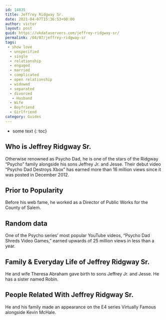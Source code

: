 ```yaml
---
id: 14835
title: Jeffrey Ridgway Sr.
date: 2021-04-07T15:36:53+00:00
author: victor
layout: post
guid: https://ukdataservers.com/jeffrey-ridgway-sr/
permalink: /04/07/jeffrey-ridgway-sr
tags:
 - show love
  - unspecified
  - single
  - relationship
  - engaged
  - married
  - complicated
  - open relationship
  - widowed
  - separated
  - divorced
   - Husband
  - Wife
  - Boyfriend
  - Girlfriend
category: Guides
---
```


* some text
{: toc}


## Who is Jeffrey Ridgway Sr.



Otherwise renowned as Psycho Dad, he is one of the stars of the Ridgway &#8220;Psycho&#8221; family alongside his sons Jeffrey Jr. and Jesse. Their debut video &#8220;Psycho Dad Destroys Xbox&#8221; has earned more than 16 million views since it was posted in December 2012.

                
                
                
## Prior to Popularity



Before his web fame, he worked as a Director of Public Works for the County of Salem.

                
                
                
## Random data



One of the Psycho series&#8217; most popular YouTube videos, &#8220;Psycho Dad Shreds Video Games,&#8221; earned upwards of 25 million views in less than a year.

                
                
                
## Family & Everyday Life of Jeffrey Ridgway Sr.



He and wife Theresa Abraham gave birth to sons Jeffrey Jr. and Jesse. He has a sister named Robin.

                
                
                
## People Related With Jeffrey Ridgway Sr.



He and his family made an appearance on the E4 series Virtually Famous alongside Kevin McHale.

                
              
            
          
          
          
